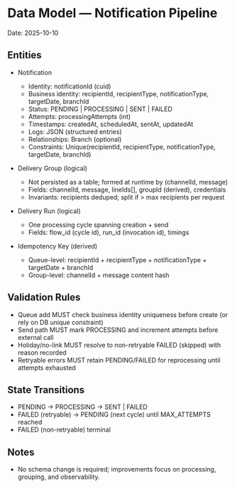# Data Model — Notification Pipeline

Date: 2025-10-10

## Entities

- Notification
  - Identity: notificationId (cuid)
  - Business identity: recipientId, recipientType, notificationType, targetDate, branchId
  - Status: PENDING | PROCESSING | SENT | FAILED
  - Attempts: processingAttempts (int)
  - Timestamps: createdAt, scheduledAt, sentAt, updatedAt
  - Logs: JSON (structured entries)
  - Relationships: Branch (optional)
  - Constraints: Unique(recipientId, recipientType, notificationType, targetDate, branchId)

- Delivery Group (logical)
  - Not persisted as a table; formed at runtime by (channelId, message)
  - Fields: channelId, message, lineIds[], groupId (derived), credentials
  - Invariants: recipients deduped; split if > max recipients per request

- Delivery Run (logical)
  - One processing cycle spanning creation + send
  - Fields: flow_id (cycle id), run_id (invocation id), timings

- Idempotency Key (derived)
  - Queue-level: recipientId + recipientType + notificationType + targetDate + branchId
  - Group-level: channelId + message content hash

## Validation Rules

- Queue add MUST check business identity uniqueness before create (or rely on DB unique constraint)
- Send path MUST mark PROCESSING and increment attempts before external call
- Holiday/no-link MUST resolve to non-retryable FAILED (skipped) with reason recorded
- Retryable errors MUST retain PENDING/FAILED for reprocessing until attempts exhausted

## State Transitions

- PENDING → PROCESSING → SENT | FAILED
- FAILED (retryable) → PENDING (next cycle) until MAX_ATTEMPTS reached
- FAILED (non-retryable) terminal

## Notes

- No schema change is required; improvements focus on processing, grouping, and observability.
